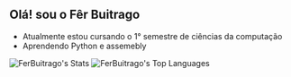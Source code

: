 ## Olá! sou o Fêr Buitrago

-  Atualmente estou cursando o 1° semestre de ciências da computação
-  Aprendendo Python e assemebly



![FerBuitrago's Stats](https://github-readme-stats.vercel.app/api?username=FerBuitrago&theme=shades-of-purple&show_icons=true&hide_border=true&count_private=false)
![FerBuitrago's Top Languages](https://github-readme-stats.vercel.app/api/top-langs/?username=FerBuitrago&theme=shades-of-purple&show_icons=true&hide_border=true&layout=compact)

